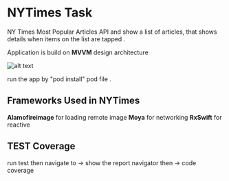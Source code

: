 # NYTimes Task

NY Times Most Popular Articles API and show a list of articles, that shows details when items on the list are tapped . 

Application is build on **MVVM** design architecture 

![alt text](https://cdn.journaldev.com/wp-content/uploads/2018/04/android-mvvm-pattern.png)


run the app by "pod install" pod file . 
 
## Frameworks Used in NYTimes

**Alamofireimage**  for loading remote image
**Moya** for networking
**RxSwift**  for reactive

## TEST Coverage

run test then navigate to -> show the report navigator then -> code coverage

